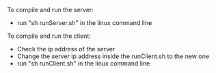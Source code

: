To compile and run the server:
- run "sh runServer.sh" in the linux command line

To compile and run the client:
- Check the ip address of the server
- Change the server ip address inside the runClient.sh to the new one
- run "sh runClient.sh" in the linux command line
